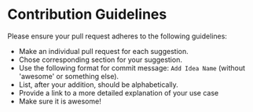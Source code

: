 # Contribution Guidelines

Please ensure your pull request adheres to the following guidelines:

- Make an individual pull request for each suggestion.
- Chose corresponding section for your suggestion.
- Use the following format for commit message: `Add Idea Name` (without 'awesome' or something else).
- List, after your addition, should be alphabetically.
- Provide a link to a more detailed explanation of your use case
- Make sure it is awesome!
